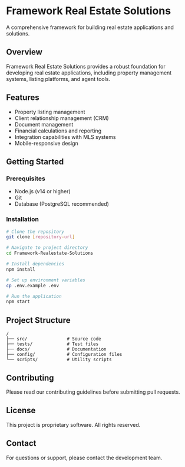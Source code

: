 # Framework Real Estate Solutions

A comprehensive framework for building real estate applications and solutions.

## Overview

Framework Real Estate Solutions provides a robust foundation for developing real estate applications, including property management systems, listing platforms, and agent tools.

## Features

- Property listing management
- Client relationship management (CRM)
- Document management
- Financial calculations and reporting
- Integration capabilities with MLS systems
- Mobile-responsive design

## Getting Started

### Prerequisites

- Node.js (v14 or higher)
- Git
- Database (PostgreSQL recommended)

### Installation

```bash
# Clone the repository
git clone [repository-url]

# Navigate to project directory
cd Framework-Realestate-Solutions

# Install dependencies
npm install

# Set up environment variables
cp .env.example .env

# Run the application
npm start
```

## Project Structure

```
/
├── src/               # Source code
├── tests/             # Test files
├── docs/              # Documentation
├── config/            # Configuration files
└── scripts/           # Utility scripts
```

## Contributing

Please read our contributing guidelines before submitting pull requests.

## License

This project is proprietary software. All rights reserved.

## Contact

For questions or support, please contact the development team.
